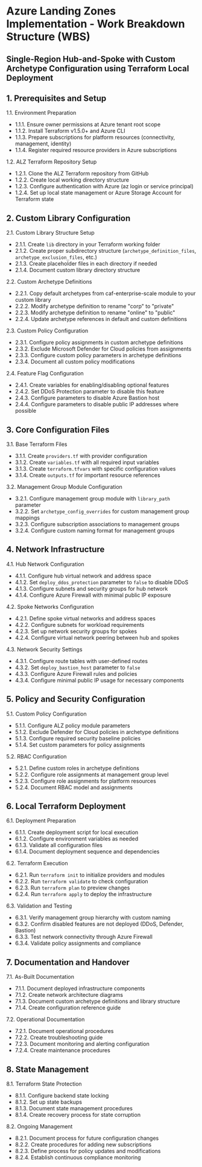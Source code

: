# Azure Landing Zones Implementation - Work Breakdown Structure (WBS)
## Single-Region Hub-and-Spoke with Custom Archetype Configuration using Terraform Local Deployment

## 1. Prerequisites and Setup

1.1. Environment Preparation
   - 1.1.1. Ensure owner permissions at Azure tenant root scope
   - 1.1.2. Install Terraform v1.5.0+ and Azure CLI
   - 1.1.3. Prepare subscriptions for platform resources (connectivity, management, identity)
   - 1.1.4. Register required resource providers in Azure subscriptions

1.2. ALZ Terraform Repository Setup
   - 1.2.1. Clone the ALZ Terraform repository from GitHub
   - 1.2.2. Create local working directory structure
   - 1.2.3. Configure authentication with Azure (az login or service principal)
   - 1.2.4. Set up local state management or Azure Storage Account for Terraform state

## 2. Custom Library Configuration

2.1. Custom Library Structure Setup
   - 2.1.1. Create `lib` directory in your Terraform working folder
   - 2.1.2. Create proper subdirectory structure (`archetype_definition_files`, `archetype_exclusion_files`, etc.)
   - 2.1.3. Create placeholder files in each directory if needed
   - 2.1.4. Document custom library directory structure

2.2. Custom Archetype Definitions
   - 2.2.1. Copy default archetypes from caf-enterprise-scale module to your custom library
   - 2.2.2. Modify archetype definition to rename "corp" to "private"
   - 2.2.3. Modify archetype definition to rename "online" to "public"
   - 2.2.4. Update archetype references in default and custom definitions

2.3. Custom Policy Configuration
   - 2.3.1. Configure policy assignments in custom archetype definitions
   - 2.3.2. Exclude Microsoft Defender for Cloud policies from assignments
   - 2.3.3. Configure custom policy parameters in archetype definitions
   - 2.3.4. Document all custom policy modifications

2.4. Feature Flag Configuration
   - 2.4.1. Create variables for enabling/disabling optional features
   - 2.4.2. Set DDoS Protection parameter to disable this feature
   - 2.4.3. Configure parameters to disable Azure Bastion host
   - 2.4.4. Configure parameters to disable public IP addresses where possible

## 3. Core Configuration Files

3.1. Base Terraform Files
   - 3.1.1. Create `providers.tf` with provider configuration
   - 3.1.2. Create `variables.tf` with all required input variables
   - 3.1.3. Create `terraform.tfvars` with specific configuration values
   - 3.1.4. Create `outputs.tf` for important resource references

3.2. Management Group Module Configuration
   - 3.2.1. Configure management group module with `library_path` parameter
   - 3.2.2. Set `archetype_config_overrides` for custom management group mappings
   - 3.2.3. Configure subscription associations to management groups
   - 3.2.4. Configure custom naming format for management groups

## 4. Network Infrastructure

4.1. Hub Network Configuration
   - 4.1.1. Configure hub virtual network and address space
   - 4.1.2. Set `deploy_ddos_protection` parameter to `false` to disable DDoS
   - 4.1.3. Configure subnets and security groups for hub network
   - 4.1.4. Configure Azure Firewall with minimal public IP exposure

4.2. Spoke Networks Configuration
   - 4.2.1. Define spoke virtual networks and address spaces
   - 4.2.2. Configure subnets for workload requirements
   - 4.2.3. Set up network security groups for spokes
   - 4.2.4. Configure virtual network peering between hub and spokes

4.3. Network Security Settings
   - 4.3.1. Configure route tables with user-defined routes
   - 4.3.2. Set `deploy_bastion_host` parameter to `false`
   - 4.3.3. Configure Azure Firewall rules and policies
   - 4.3.4. Configure minimal public IP usage for necessary components

## 5. Policy and Security Configuration

5.1. Custom Policy Configuration
   - 5.1.1. Configure ALZ policy module parameters
   - 5.1.2. Exclude Defender for Cloud policies in archetype definitions 
   - 5.1.3. Configure required security baseline policies
   - 5.1.4. Set custom parameters for policy assignments

5.2. RBAC Configuration
   - 5.2.1. Define custom roles in archetype definitions
   - 5.2.2. Configure role assignments at management group level
   - 5.2.3. Configure role assignments for platform resources
   - 5.2.4. Document RBAC model and assignments

## 6. Local Terraform Deployment

6.1. Deployment Preparation
   - 6.1.1. Create deployment script for local execution
   - 6.1.2. Configure environment variables as needed
   - 6.1.3. Validate all configuration files
   - 6.1.4. Document deployment sequence and dependencies

6.2. Terraform Execution
   - 6.2.1. Run `terraform init` to initialize providers and modules
   - 6.2.2. Run `terraform validate` to check configuration
   - 6.2.3. Run `terraform plan` to preview changes
   - 6.2.4. Run `terraform apply` to deploy the infrastructure

6.3. Validation and Testing
   - 6.3.1. Verify management group hierarchy with custom naming
   - 6.3.2. Confirm disabled features are not deployed (DDoS, Defender, Bastion)
   - 6.3.3. Test network connectivity through Azure Firewall
   - 6.3.4. Validate policy assignments and compliance

## 7. Documentation and Handover

7.1. As-Built Documentation
   - 7.1.1. Document deployed infrastructure components
   - 7.1.2. Create network architecture diagrams
   - 7.1.3. Document custom archetype definitions and library structure
   - 7.1.4. Create configuration reference guide

7.2. Operational Documentation
   - 7.2.1. Document operational procedures
   - 7.2.2. Create troubleshooting guide
   - 7.2.3. Document monitoring and alerting configuration
   - 7.2.4. Create maintenance procedures

## 8. State Management

8.1. Terraform State Protection
   - 8.1.1. Configure backend state locking
   - 8.1.2. Set up state backups
   - 8.1.3. Document state management procedures
   - 8.1.4. Create recovery process for state corruption

8.2. Ongoing Management
   - 8.2.1. Document process for future configuration changes
   - 8.2.2. Create procedures for adding new subscriptions
   - 8.2.3. Define process for policy updates and modifications
   - 8.2.4. Establish continuous compliance monitoring
